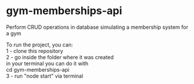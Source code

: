 # gym-memberships-api

Perform CRUD operations in database simulating a membership system for a gym

To run the project, you can: <br/>
1 - clone this repository<br/>
2 - go inside the folder where it was created<br/>
    in your terminal you can do it with<br/>
    cd gym-memberships-api<br/>
3 - run "node start" via terminal
